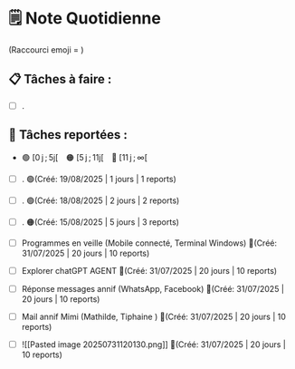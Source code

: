 # 🗒️ Note Quotidienne

(Raccourci emoji = )

## 📋 Tâches à faire :

- [ ] .


## 📌 Tâches reportées :

- 🟢 [0 j ; 5j[ 🟠 [5 j ; 11j[ 🔴 [11 j ; ∞[


- [ ] . 🟢(Créé: 19/08/2025 | 1 jours | 1 reports)
- [ ] . 🟢(Créé: 18/08/2025 | 2 jours | 2 reports)
- [ ] . 🟠(Créé: 15/08/2025 | 5 jours | 3 reports)
- [ ] Programmes en veille (Mobile connecté, Terminal Windows) 🔴(Créé: 31/07/2025 | 20 jours | 10 reports)
- [ ] Explorer chatGPT AGENT 🔴(Créé: 31/07/2025 | 20 jours | 10 reports)
- [ ] Réponse messages annif (WhatsApp, Facebook) 🔴(Créé: 31/07/2025 | 20 jours | 10 reports)
- [ ] Mail annif Mimi (Mathilde, Tiphaine ) 🔴(Créé: 31/07/2025 | 20 jours | 10 reports)
- [ ] ![[Pasted image 20250731120130.png]] 🔴(Créé: 31/07/2025 | 20 jours | 10 reports)




